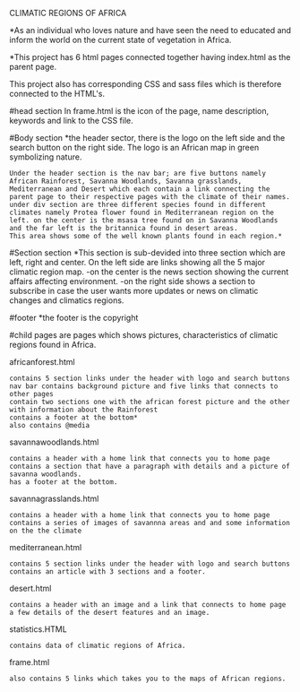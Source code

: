 

CLIMATIC REGIONS OF AFRICA

*As an individual who loves nature and have seen the need to educated and inform the world on the current state of vegetation in Africa.

*This project has 6 html pages connected together having index.html as the parent page.

This project also has corresponding CSS and sass files which is therefore connected to the HTML's.

#head section In frame.html is the icon of the page, name description, keywords and link to the CSS file.

#Body section *the header sector, there is the logo on the left side and the search button on the right side. The logo is an African map in green symbolizing nature.

    Under the header section is the nav bar; are five buttons namely African Rainforest, Savanna Woodlands, Savanna grasslands, Mediterranean and Desert which each contain a link connecting the parent page to their respective pages with the climate of their names.
    under div section are three different species found in different climates namely Protea flower found in Mediterranean region on the left. on the center is the msasa tree found on in Savanna Woodlands and the far left is the britannica found in desert areas.
    This area shows some of the well known plants found in each region.*

#Section section *This section is sub-devided into three section which are left, right and center. On the left side are links showing all the 5 major climatic region map. -on the center is the news section showing the current affairs affecting environment. -on the right side shows a section to subscribe in case the user wants more updates or news on climatic changes and climatics regions.

#footer *the footer is the copyright

#child pages are pages which shows pictures, characteristics of climatic regions found in Africa.

africanforest.html

    contains 5 section links under the header with logo and search buttons
    nav bar contains background picture and five links that connects to other pages
    contain two sections one with the african forest picture and the other with information about the Rainforest
    contains a footer at the bottom*
    also contains @media

savannawoodlands.html

    contains a header with a home link that connects you to home page
    contains a section that have a paragraph with details and a picture of savanna woodlands.
    has a footer at the bottom.

savannagrasslands.html

    contains a header with a home link that connects you to home page
    contains a series of images of savannna areas and and some information on the the climate

mediterranean.html

    contains 5 section links under the header with logo and search buttons
    contains an article with 3 sections and a footer.

desert.html

    contains a header with an image and a link that connects to home page
    a few details of the desert features and an image.

statistics.HTML

    contains data of climatic regions of Africa.

frame.html

    also contains 5 links which takes you to the maps of African regions.

